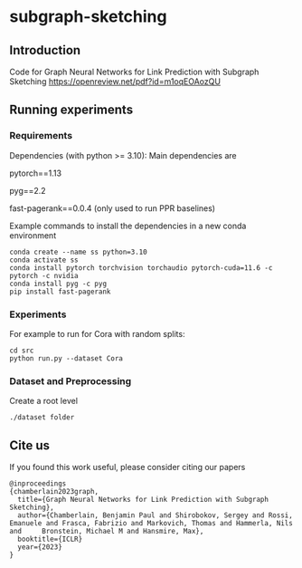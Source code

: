 # subgraph-sketching

## Introduction

Code for Graph Neural Networks for Link Prediction with Subgraph Sketching https://openreview.net/pdf?id=m1oqEOAozQU

## Running experiments

### Requirements
Dependencies (with python >= 3.10):
Main dependencies are

pytorch==1.13

pyg==2.2

fast-pagerank==0.0.4 (only used to run PPR baselines)

Example commands to install the dependencies in a new conda environment
```
conda create --name ss python=3.10
conda activate ss
conda install pytorch torchvision torchaudio pytorch-cuda=11.6 -c pytorch -c nvidia
conda install pyg -c pyg
pip install fast-pagerank
```


### Experiments
For example to run for Cora with random splits:
```
cd src
python run.py --dataset Cora 
```

### Dataset and Preprocessing

Create a root level 
```
./dataset folder
``` 

## Cite us
If you found this work useful, please consider citing our papers
```
@inproceedings
{chamberlain2023graph,
  title={Graph Neural Networks for Link Prediction with Subgraph Sketching},
  author={Chamberlain, Benjamin Paul and Shirobokov, Sergey and Rossi, Emanuele and Frasca, Fabrizio and Markovich, Thomas and Hammerla, Nils and     Bronstein, Michael M and Hansmire, Max},
  booktitle={ICLR}
  year={2023}
}
```

